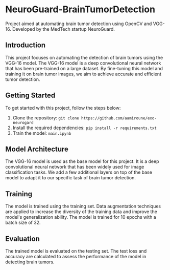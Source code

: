 # NeuroGuard-BrainTumorDetection

Project aimed at automating brain tumor detection using OpenCV and VGG-16. Developed by the MedTech startup NeuroGuard.

## Introduction

This project focuses on automating the detection of brain tumors using the VGG-16 model. The VGG-16 model is a deep convolutional neural network that has been pre-trained on a large dataset. By fine-tuning this model and training it on brain tumor images, we aim to achieve accurate and efficient tumor detection.

## Getting Started

To get started with this project, follow the steps below:

1. Clone the repository: `git clone https://github.com/aamiroune/exo-neurogard`
2. Install the required dependencies: `pip install -r requirements.txt`
3. Train the model: `main.ipynb`


## Model Architecture

The VGG-16 model is used as the base model for this project. It is a deep convolutional neural network that has been widely used for image classification tasks. We add a few additional layers on top of the base model to adapt it to our specific task of brain tumor detection.

## Training

The model is trained using the training set. Data augmentation techniques are applied to increase the diversity of the training data and improve the model's generalization ability. The model is trained for 10 epochs with a batch size of 32.

## Evaluation

The trained model is evaluated on the testing set. The test loss and accuracy are calculated to assess the performance of the model in detecting brain tumors.